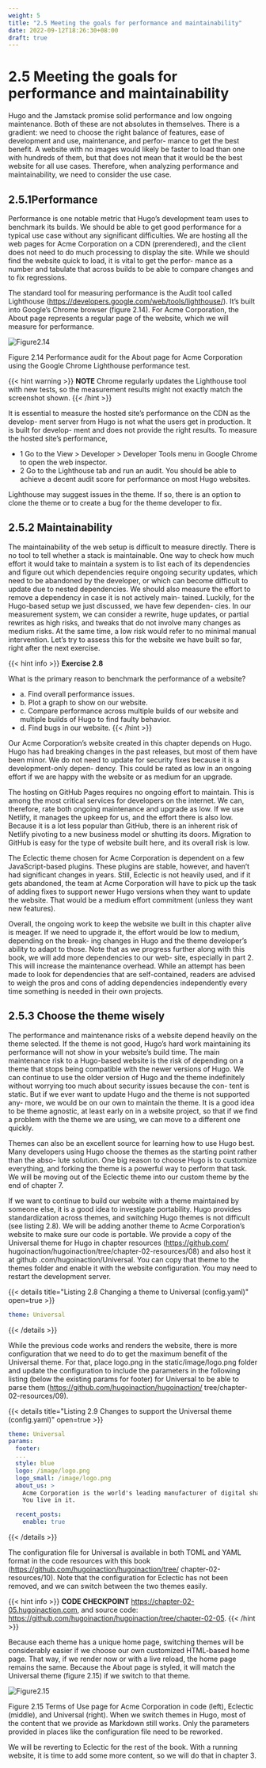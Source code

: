 ```yaml
---
weight: 5
title: "2.5 Meeting the goals for performance and maintainability"
date: 2022-09-12T18:26:30+08:00
draft: true
---
```


# 2.5 Meeting the goals for performance and maintainability

Hugo and the Jamstack promise solid performance and low  ongoing  maintenance. Both of these are not absolutes in themselves. There is a gradient: we need to choose  the right balance of features, ease of development and use, maintenance, and perfor- mance to get the best benefit. A website with no images would likely be faster to load than one with hundreds of them, but that does not mean that it would be the best  website for all use cases. Therefore, when analyzing performance and maintainability, we need to consider the use case.

## 2.5.1Performance

Performance is one notable metric that Hugo’s development team uses to benchmark its builds. We should be able to get good performance for a typical use case without any significant difficulties. We are hosting all the web pages for Acme Corporation on a CDN (prerendered), and the client does not need to do much processing to display the site. While we should find the website quick to load, it is vital to get the perfor- mance as a number and tabulate that across builds to be able to compare changes and to fix regressions.

The standard tool for measuring performance is the Audit tool called Lighthouse (https://developers.google.com/web/tools/lighthouse/).   It’s   built   into   Google’s Chrome browser (figure 2.14). For Acme Corporation, the About page represents a regular page of the website, which we will measure for performance.

![Figure2.14](Figure2.14.svg)

Figure 2.14 Performance audit for the About page for Acme Corporation using the Google Chrome Lighthouse performance test.

{{< hint warning >}}
**NOTE** Chrome regularly updates the Lighthouse tool with new tests, so the measurement results might not exactly match the screenshot shown.
{{< /hint >}}

It is essential to measure the hosted site’s performance on the CDN as the develop- ment server from Hugo is not what the users get in production. It is built for develop- ment and does not provide the right results. To measure the hosted site’s performance,

- 1 Go to the View > Developer  > Developer Tools menu in Google  Chrome to  open the web inspector.
- 2 Go to the Lighthouse tab and run an audit. You should be able to achieve a decent audit score for performance on most Hugo websites.

Lighthouse may suggest issues in the theme. If so, there is an option to clone the theme or to create a bug for the theme developer to fix.

## 2.5.2 Maintainability

The maintainability of the web setup is difficult to measure directly. There is no  tool   to tell whether a stack is maintainable. One way to check how  much effort it would  take to maintain a system is to list each of its dependencies and figure out which dependencies require ongoing security updates, which need to be abandoned by the developer, or which can become difficult to update due to nested dependencies. We should also measure the effort to remove a dependency in case it is not actively main- tained. Luckily, for the Hugo-based setup we just discussed, we have few dependen- cies. In our measurement system, we can consider a rewrite, huge updates, or partial rewrites as high risks, and tweaks that do not involve many changes as medium risks.  At the same time, a low risk would refer to no minimal manual intervention. Let’s try   to assess this for the website we have built so far, right after the next exercise.

{{< hint info >}}
**Exercise 2.8**

What is the primary reason to benchmark the performance of a website?
- a. Find overall performance issues.
- b. Plot a graph to show on our website.
- c. Compare performance across multiple builds of our website and multiple builds of Hugo to find faulty behavior.
- d. Find bugs in our website.
{{< /hint >}}

Our Acme Corporation’s website created in this chapter depends on Hugo. Hugo has had breaking changes in the past releases, but most of them have been minor. We    do not need to update for security fixes because it is a development-only depen- dency. This could be rated as low in an ongoing effort if we are happy with the website or as medium for an upgrade.

The hosting on GitHub Pages requires no ongoing effort to maintain. This is among the most critical services for developers on the internet. We  can,  therefore,  rate both ongoing maintenance and upgrade as low. If we use Netlify, it manages the upkeep for us, and the effort there is also low. Because it is a lot less popular  than GitHub, there is an inherent risk of Netlify pivoting to a new business  model or shutting its doors. Migration to GitHub is easy for the type of website built here, and its overall risk is low.

The Eclectic theme chosen for Acme Corporation is dependent on a few JavaScript-based plugins. These plugins are stable, however, and haven’t had significant changes in years. Still, Eclectic is not heavily used, and if it gets abandoned, the team at Acme Corporation will have to pick up the task of adding fixes to support newer Hugo versions when they want to update the website. That would be a medium effort commitment (unless they want new features).

Overall, the ongoing work to keep the website we built in this chapter alive is meager.  If we need to upgrade it, the effort would be low to medium, depending on the break- ing changes in Hugo and the theme developer’s ability to adapt to those. Note that as we progress further along with this book, we will add more dependencies to our web- site, especially in part 2. This will increase the maintenance overhead. While  an  attempt has been made to look for dependencies that are self-contained, readers are advised to weigh the pros and cons of adding dependencies independently every time something is needed in their own projects.

## 2.5.3 Choose the theme wisely

The performance and maintenance risks of a website depend heavily on the theme selected. If the theme is not good, Hugo’s hard work maintaining its performance will not show in your website’s build time. The main maintenance risk to a Hugo-based website is the risk of depending on a theme that stops being compatible with the newer versions of Hugo. We can continue to use the older version of Hugo and the theme indefinitely without worrying too much about security issues because the con- tent is static. But if we ever want to update Hugo and the theme is not supported any- more, we would be on our own to maintain the theme. It is a good idea to be theme agnostic, at least early on in a website project, so that if we find a problem with the theme we are using, we can move to a different one quickly.

Themes can also be an excellent source for learning how to use Hugo best. Many developers using Hugo choose the themes as the starting point rather than the abso-   lute solution. One big reason to choose Hugo is to customize everything, and forking  the theme is a powerful way to perform that task. We will be moving out of the Eclectic theme into our custom theme by the end of chapter 7.

If we want to continue to build our website with a theme maintained by someone else, it is a good idea to investigate portability. Hugo provides standardization across themes, and switching Hugo themes is not difficult (see listing 2.8). We will be adding another theme to Acme Corporation’s website to make sure our code is portable. We provide a copy of the Universal theme for Hugo in chapter resources (https://github.com/ hugoinaction/hugoinaction/tree/chapter-02-resources/08)  and  also  host  it  at  github
.com/hugoinaction/Universal. You can copy that theme to the themes folder and enable it with the website configuration. You may need to restart the development server.

{{< details title="Listing 2.8  Changing a theme to Universal (config.yaml)" open=true >}}
```yaml
theme: Universal
```
{{< /details >}}

While the previous code works and renders the website, there is more configuration that we need to do to get the maximum benefit of the Universal theme. For that, place logo.png in the static/image/logo.png folder and update the configuration to include the parameters in the following listing (below the existing params for footer) for Universal to be able to parse them (https://github.com/hugoinaction/hugoinaction/ tree/chapter-02-resources/09).

{{< details title="Listing 2.9  Changes to support the Universal theme (config.yaml)" open=true >}}
```yaml
theme: Universal
params: 
  footer:
  ...
  style: blue
  logo: /image/logo.png 
  logo_small: /image/logo.png 
  about_us: >
    Acme Corporation is the world's leading manufacturer of digital shapes. From squares and circles to triangles and hexagons, we have it all. Browse through our collection of various forms with different thicknesses and line styles. We shape the world.
    You live in it.

  recent_posts: 
    enable: true
```
{{< /details >}}

The configuration file for Universal is available in both TOML and YAML format in the code resources with this book (https://github.com/hugoinaction/hugoinaction/tree/ chapter-02-resources/10). Note that the configuration for Eclectic has not been removed, and we can switch between the two themes easily.

{{< hint info >}}
**CODE CHECKPOINT**	https://chapter-02-05.hugoinaction.com, and source code: https://github.com/hugoinaction/hugoinaction/tree/chapter-02-05.
{{< /hint >}}

Because each theme has a unique home page, switching themes will be considerably easier if we choose our own customized HTML-based home page. That way, if we render now or with a live reload, the home page remains the same. Because the About page is styled, it will match the Universal theme (figure 2.15) if we switch to that theme.

![Figure2.15](Figure2.15.svg)

Figure 2.15 Terms of Use page for Acme Corporation in code (left), Eclectic (middle), and Universal (right). When we switch themes in Hugo, most of the content that we provide as Markdown still works. Only the parameters provided in places like the configuration file need to be reworked.

We will be reverting to Eclectic for the rest of the book. With a running website, it is time to add some more content, so we will do that in chapter 3.
